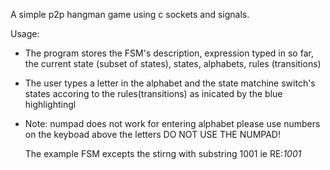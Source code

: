 A simple p2p hangman game using c sockets and signals.

Usage:

- The program stores the FSM's description, expression typed in so far, the current state (subset of states), states, alphabets, rules (transitions)

- The user types a letter in the alphabet and the state matchine switch's states accoring to the rules(transitions) as inicated by the blue highlightingl

- Note:
   numpad does not work for entering alphabet please use numbers on the keyboad above the letters DO NOT USE THE NUMPAD!

   The example FSM excepts the stirng with substring 1001 ie RE:*1001*